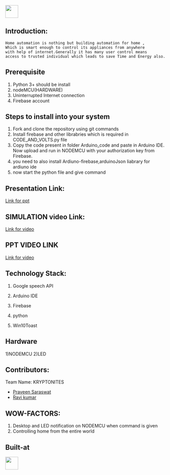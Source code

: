 <p align="center">
</p>

<a href="https://enyugma.iiitbh.ac.in/"> <img src="https://enyugma.iiitbh.ac.in/img/enugma%20introduction.png" height=40px> </a>


## Introduction:
    Home automation is nothing but building automation for home ,
    Which is smart enough to control its appliances from anywhere 
    with help of internet.Generally it has many user control means 
    access to trusted individual which leads to save Time and Energy also.

## Prerequisite
  1) Python 3+ should be install
  3) nodeMCU(HARDWARE)
  2) Uninterrupted Internet connection
  3) Firebase account
## Steps to install into your system
  1) Fork and clone the repository using git commands
  2) Install firebase and other librabries which is required in CODE_AND_VOLTS.py file
  3) Copy the code present in folder Arduino_code and paste in Arduino IDE.
     Now upload and run in NODEMCU with your authorization key from Firebase. 
  4) you need to also install Ardiuno-firebase,arduinoJson liabrary for ardiuno ide 
  5) now start the python file and give command
## Presentation Link:
  <a href="https://docs.google.com/presentation/d/1mjo06Ps3nmK_eUBHMNNHLaPGK43EGr61I08hHqdsSU4/edit#slide=id.g251d9112ad_1_0">Link for ppt </a>

## SIMULATION video Link:
  <a href="https://drive.google.com/file/d/1s7xi-PHPh9wE2yMKnszZPvNSyVcRqroV/view">Link for video </a>

## PPT VIDEO LINK
  <a href="https://drive.google.com/file/d/1BLhkstQEOtDQQN8o7nc9BJ_HJqduTK-f/view">Link for video </a>
## Technology Stack:
  1) Google speech API
  2) Arduino IDE
  3) Firebase
  4) python

  8) Win10Toast
## Hardware
  1)NODEMCU
  2)LED
## Contributors:

Team Name: KRYPTONITES

* [Praveen Saraswat](https://github.com/SaraswatPraveen)
* [Ravi kumar](https://gist.github.com/raviraj1630)

## WOW-FACTORS:
  1) Desktop and LED notification on NODEMCU when command is given
  2) Controlling home from the entire world
## Built-at
  <a href="https://enyugma.iiitbh.ac.in/"> <img src="https://enyugma.iiitbh.ac.in/img/enugma%20introduction.png" height=40px> </a>
